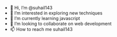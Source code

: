 - 👋 Hi, I’m @suhail143
- 👀 I’m interested in exploring new techniques
- 🌱 I’m currently learning javascript
- 💞️ I’m looking to collaborate on web development
- 📫 How to reach me suhail143

<!---
suhail143/suhail143 is a ✨ special ✨ repository because its `README.md` (this file) appears on your GitHub profile.
You can click the Preview link to take a look at your changes.
--->
